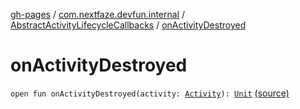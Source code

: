 [gh-pages](../../index.md) / [com.nextfaze.devfun.internal](../index.md) / [AbstractActivityLifecycleCallbacks](index.md) / [onActivityDestroyed](./on-activity-destroyed.md)

# onActivityDestroyed

`open fun onActivityDestroyed(activity: `[`Activity`](https://developer.android.com/reference/android/app/Activity.html)`): `[`Unit`](https://kotlinlang.org/api/latest/jvm/stdlib/kotlin/-unit/index.html) [(source)](https://github.com/NextFaze/dev-fun/tree/master/devfun-internal/src/main/java/com/nextfaze/devfun/internal/ActivityCallbacks.kt#L23)